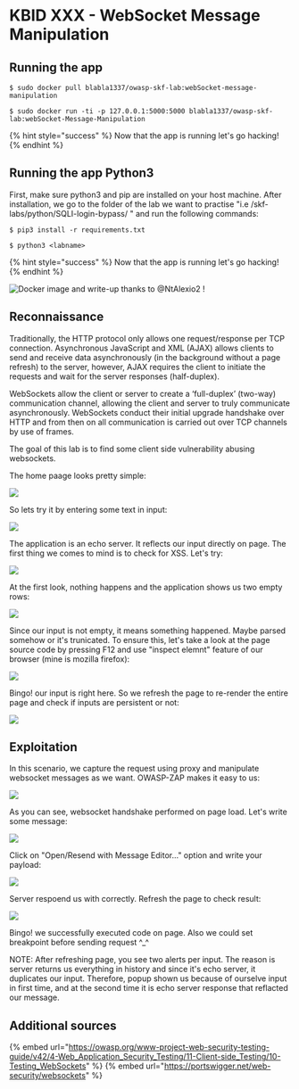# KBID XXX - WebSocket Message Manipulation

## Running the app

```
$ sudo docker pull blabla1337/owasp-skf-lab:webSocket-message-manipulation
```

```
$ sudo docker run -ti -p 127.0.0.1:5000:5000 blabla1337/owasp-skf-lab:webSocket-Message-Manipulation
```

{% hint style="success" %}
Now that the app is running let's go hacking!
{% endhint %}

## Running the app Python3

First, make sure python3 and pip are installed on your host machine. After installation, we go to the folder of the lab we want to practise "i.e /skf-labs/python/SQLI-login-bypass/ " and run the following commands:

```
$ pip3 install -r requirements.txt
```

```
$ python3 <labname>
```

{% hint style="success" %}
Now that the app is running let's go hacking!
{% endhint %}

![Docker image and write-up thanks to @NtAlexio2 !](https://avatars.githubusercontent.com/u/110637492?v=4&size=200)

## Reconnaissance

Traditionally, the HTTP protocol only allows one request/response per TCP connection. Asynchronous JavaScript and XML (AJAX) allows clients to send and receive data asynchronously (in the background without a page refresh) to the server, however, AJAX requires the client to initiate the requests and wait for the server responses (half-duplex).

WebSockets allow the client or server to create a ‘full-duplex’ (two-way) communication channel, allowing the client and server to truly communicate asynchronously. WebSockets conduct their initial upgrade handshake over HTTP and from then on all communication is carried out over TCP channels by use of frames.

The goal of this lab is to find some client side vulnerability abusing websockets.

The home paage looks pretty simple:

![](../../.gitbook/assets/websocket-1.png)

So lets try it by entering some text in input:

![](../../.gitbook/assets/websocket-2.png)

The application is an echo server. It reflects our input directly on page. The first thing we comes to mind is to check for XSS. Let's try: 

![](../../.gitbook/assets/websocket-3.png)

At the first look, nothing happens and the application shows us two empty rows:

![](../../.gitbook/assets/websocket-5.png)

Since our input is not empty, it means something happened. Maybe parsed somehow or it's trunicated. To ensure this, let's take a look at the page source code by pressing F12 and use "inspect elemnt" feature of our browser (mine is mozilla firefox):

![](../../.gitbook/assets/websocket-6.png)

Bingo! our input is right here. So we refresh the page to re-render the entire page and check if inputs are persistent or not:

![](../../.gitbook/assets/websocket-4.png)

## Exploitation

In this scenario, we capture the request using proxy and manipulate websocket messages as we want. OWASP-ZAP makes it easy to us:

![](../../.gitbook/assets/websocket-7.png)

As you can see, websocket handshake performed on page load. Let's write some message:

![](../../.gitbook/assets/websocket-8.png)

Click on "Open/Resend with Message Editor..." option and write your payload:

![](../../.gitbook/assets/websocket-9.png)

Server respoend us with correctly. Refresh the page to check result:

![](../../.gitbook/assets/websocket-10.png)

Bingo! we successfully executed code on page. Also we could set breakpoint before sending request ^_^

NOTE: After refreshing page, you see two alerts per input. The reason is server returns us everything in history and since it's echo server, it duplicates our input. Therefore, popup shown us because of ourselve input in first time, and at the second time it is echo server response that reflacted our message.


## Additional sources

{% embed url="https://owasp.org/www-project-web-security-testing-guide/v42/4-Web_Application_Security_Testing/11-Client-side_Testing/10-Testing_WebSockets" %}
{% embed url="https://portswigger.net/web-security/websockets" %}
